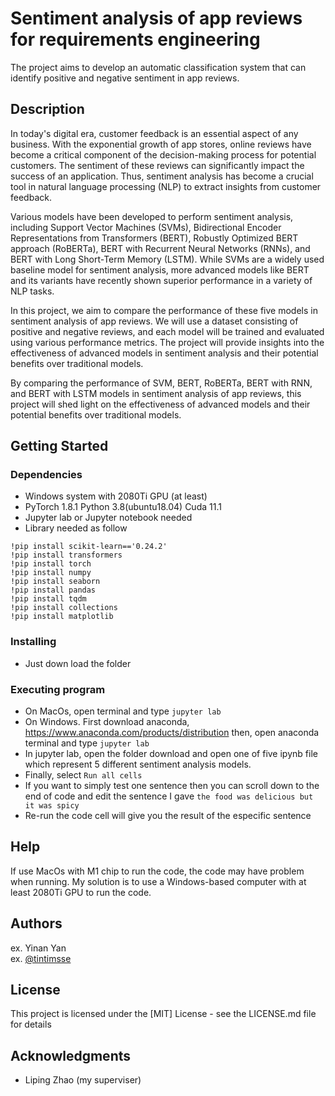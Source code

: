 # Sentiment analysis of app reviews for requirements engineering

The project aims to develop an automatic classification system that can identify positive and negative sentiment in app reviews.

## Description

In today's digital era, customer feedback is an essential aspect of any business. With the exponential growth of app stores, online reviews have become a critical component of the decision-making process for potential customers. The sentiment of these reviews can significantly impact the success of an application. Thus, sentiment analysis has become a crucial tool in natural language processing (NLP) to extract insights from customer feedback.

Various models have been developed to perform sentiment analysis, including Support Vector Machines (SVMs), Bidirectional Encoder Representations from Transformers (BERT), Robustly Optimized BERT approach (RoBERTa), BERT with Recurrent Neural Networks (RNNs), and BERT with Long Short-Term Memory (LSTM). While SVMs are a widely used baseline model for sentiment analysis, more advanced models like BERT and its variants have recently shown superior performance in a variety of NLP tasks.

In this project, we aim to compare the performance of these five models in sentiment analysis of app reviews. We will use a dataset consisting of positive and negative reviews, and each model will be trained and evaluated using various performance metrics. The project will provide insights into the effectiveness of advanced models in sentiment analysis and their potential benefits over traditional models.

By comparing the performance of SVM, BERT, RoBERTa, BERT with RNN, and BERT with LSTM models in sentiment analysis of app reviews, this project will shed light on the effectiveness of advanced models and their potential benefits over traditional models.

## Getting Started

### Dependencies

* Windows system with 2080Ti GPU (at least)
* PyTorch  1.8.1 Python  3.8(ubuntu18.04) Cuda  11.1
* Jupyter lab or Jupyter notebook needed
* Library needed as follow
```
!pip install scikit-learn=='0.24.2'
!pip install transformers
!pip install torch
!pip install numpy
!pip install seaborn
!pip install pandas
!pip install tqdm
!pip install collections
!pip install matplotlib
```

### Installing

* Just down load the folder 

### Executing program

* On MacOs, open terminal and type ``` jupyter lab ```
* On Windows. First download anaconda, https://www.anaconda.com/products/distribution then, open anaconda terminal and type ``` jupyter lab ```
* In jupyter lab, open the folder download and open one of five ipynb file which represent 5 different sentiment analysis models.
* Finally, select ``` Run all cells ```
* If you want to simply test one sentence then you can scroll down to the end of code and edit the sentence I gave ``` the food was delicious but it was spicy ```
* Re-run the code cell will give you the result of the especific sentence

## Help

If use MacOs with M1 chip to run the code, the code may have problem when running.
My solution is to use a Windows-based computer with at least 2080Ti GPU to run the code.

## Authors

ex. Yinan Yan  
ex. [@tintimsse](https://twitter.com/tintimsse)

## License

This project is licensed under the [MIT] License - see the LICENSE.md file for details

## Acknowledgments

* Liping Zhao (my superviser)
